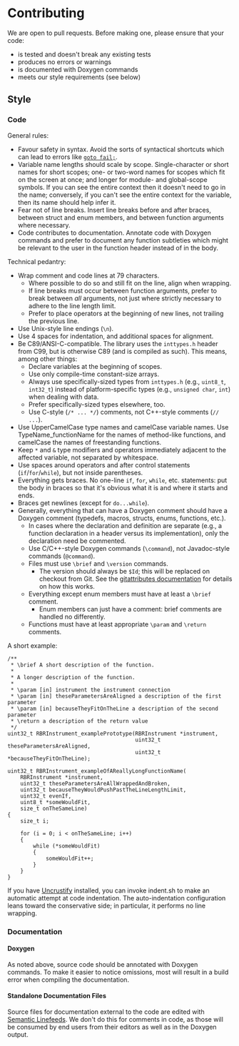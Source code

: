 # Contributing

We are open to pull requests.
Before making one,
please ensure that your code:

* is tested and doesn't break any existing tests
* produces no errors or warnings
* is documented with Doxygen commands
* meets our style requirements (see below)

## Style

### Code

General rules:

* Favour safety in syntax.
    Avoid the sorts of syntactical shortcuts
    which can lead to errors like [`goto fail;`][goto-fail].
* Variable name lengths should scale by scope.
    Single-character or short names for short scopes;
    one- or two-word names for scopes
    which fit on the screen at once;
    and longer for module- and global-scope symbols.
    If you can see the entire context
    then it doesn't need to go in the name;
    conversely, if you can't see
    the entire context for the variable,
    then its name should help infer it.
* Fear not of line breaks.
    Insert line breaks before and after braces,
    between struct and enum members,
    and between function arguments
    where necessary.
* Code contributes to documentation.
    Annotate code with Doxygen commands
    and prefer to document any function subtleties
    which might be relevant to the user
    in the function header instead of
    in the body.

Technical pedantry:

* Wrap comment and code lines at 79 characters.
    * Where possible to do so
        and still fit on the line,
        align when wrapping.
    * If line breaks must occur between function arguments,
        prefer to break between _all_ arguments,
        not just where strictly necessary
        to adhere to the line length limit.
    * Prefer to place operators
        at the beginning of new lines,
        not trailing the previous line.
* Use Unix-style line endings (`\n`).
* Use 4 spaces for indentation,
    and additional spaces for alignment.
* Be C89/ANSI-C-compatible.
    The library uses the `inttypes.h` header from C99,
    but is otherwise C89
    (and is compiled as such).
    This means, among other things:
    * Declare variables at the beginning of scopes.
    * Use only compile-time constant-size arrays.
    * Always use specifically-sized types from `inttypes.h`
        (e.g., `uint8_t`, `int32_t`)
        instead of platform-specific types
        (e.g., `unsigned char`, `int`)
        when dealing with data.
    * Prefer specifically-sized types elsewhere, too.
    * Use C-style (`/* ... */`) comments,
        not C++-style comments (`// ...`).
* Use UpperCamelCase type names
    and camelCase variable names.
    Use TypeName_functionName for the names
    of method-like functions,
    and camelCase the names
    of freestanding functions.
* Keep `*` and `&` type modifiers and operators
    immediately adjacent to the affected variable,
    not separated by whitespace.
* Use spaces around operators
    and after control statements (`if`/`for`/`while`),
    but not inside parentheses.
* Everything gets braces.
    No one-line `if`, `for`, `while`, etc. statements:
    put the body in braces
    so that it's obvious what it is
    and where it starts and ends.
* Braces get newlines
    (except for `do...while`).
* Generally, everything that can have a Doxygen comment
    should have a Doxygen comment
    (typedefs, macros, structs, enums, functions, etc.).
    * In cases where the declaration and definition are separate
        (e.g., a function declaration in a header
        versus its implementation),
        only the declaration need be commented.
    * Use C/C++-style Doxygen commands (`\​command`),
        not Javadoc-style commands (`@​command`).
    * Files must use `\​brief` and `\version` commands.
        * The version should always be `$Id`;
            this will be replaced on checkout from Git.
            See the [gitattributes documentation][ident]
            for details on how this works.
    * Everything except enum members
        must have at least a `\​brief` comment.
        * Enum members can just have a comment:
            brief comments are handled no differently.
    * Functions must have at least appropriate `\​param`
        and `\​return` comments.

A short example:

~~~{.c}
/*​*
 * \​brief A short description of the function.
 *
 * A longer description of the function.
 *
 * \param [in] instrument the instrument connection
 * \param [in] theseParametersAreAligned a description of the first parameter
 * \param [in] becauseTheyFitOnTheLine a description of the second parameter
 * \return a description of the return value
 */
uint32_t RBRInstrument_examplePrototype(RBRInstrument *instrument,
                                        uint32_t theseParametersAreAligned,
                                        uint32_t *becauseTheyFitOnTheLine);

uint32_t RBRInstrument_exampleOfAReallyLongFunctionName(
    RBRInstrument *instrument,
    uint32_t theseParametersAreAllWrappedAndBroken,
    uint32_t becauseTheyWouldPushPastTheLineLengthLimit,
    uint32_t evenIf,
    uint8_t *someWouldFit,
    size_t onTheSameLine)
{
    size_t i;

    for (i = 0; i < onTheSameLine; i++)
    {
        while (*someWouldFit)
        {
            someWouldFit++;
        }
    }
}
~~~

If you have [Uncrustify] installed,
you can invoke indent.sh
to make an automatic attempt
at code indentation.
The auto-indentation configuration
leans toward the conservative side;
in particular, it performs no line wrapping.

[goto-fail]: https://www.imperialviolet.org/2014/02/22/applebug.html
[ident]: https://git-scm.com/docs/gitattributes#__code_ident_code
[Uncrustify]: http://uncrustify.sourceforge.net/

### Documentation

#### Doxygen

As noted above, source code should be annotated
with Doxygen commands.
To make it easier to notice omissions,
most will result in a build error
when compiling the documentation.

#### Standalone Documentation Files

Source files for documentation external to the code
are edited with [Semantic Linefeeds].
We don't do this for comments in code,
as those will be consumed by end users from their editors
as well as in the Doxygen output.

[Semantic Linefeeds]: http://rhodesmill.org/brandon/2012/one-sentence-per-line/
